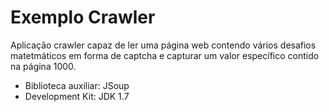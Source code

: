 # Exemplo Crawler

Aplicação crawler capaz de ler uma página web contendo vários desafios matetmáticos em forma de captcha e capturar um valor específico contido na página 1000.

- Biblioteca auxiliar: JSoup
- Development Kit: JDK 1.7
